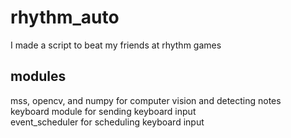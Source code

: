 # rhythm_auto
I made a script to beat my friends at rhythm games  

## modules
mss, opencv, and numpy for computer vision and detecting notes  
keyboard module for sending keyboard input  
event_scheduler for scheduling keyboard input

